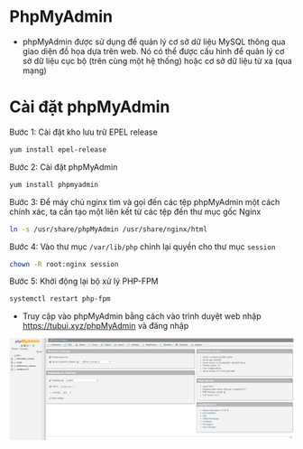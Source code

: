 # PhpMyAdmin 
- phpMyAdmin được sử dụng để quản lý cơ sở dữ liệu MySQL thông qua giao diện đồ họa dựa trên web. Nó có thể được cấu hình để quản lý cơ sở dữ liệu cục bộ (trên cùng một hệ thống) hoặc cơ sở dữ liệu từ xa (qua mạng)

# Cài đặt phpMyAdmin
Bước 1: Cài đặt kho lưu trữ EPEL release
```sh
yum install epel-release 
```

Bước 2: Cài đặt phpMyAdmin 
```sh
yum install phpmyadmin
```

Bước 3: Để máy chủ nginx tìm và gọi đến các tệp phpMyAdmin một cách chính xác, ta cần tạo một liên kết từ các tệp đến thư mục gốc Nginx 
```sh
ln -s /usr/share/phpMyAdmin /usr/share/nginx/html
```

Bước 4: Vào thư mục `/var/lib/php` chỉnh lại quyền cho thư mục `session`
```sh
chown -R root:nginx session
```

Bước 5: Khởi động lại bộ xử lý PHP-FPM
```sh
systemctl restart php-fpm
```

- Truy cập vào phpMyAdmin bằng cách vào trình duyệt web nhập https://tubui.xyz/phpMyAdmin và đăng nhập

![](./images/phpmyadmin.png)